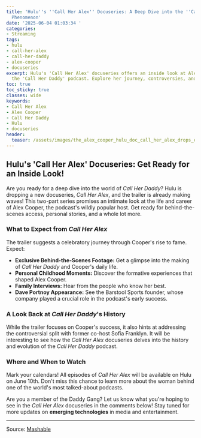 ```yaml
---
title: 'Hulu''s ''Call Her Alex'' Docuseries: A Deep Dive into the ''Call Her Daddy''
  Phenomenon'
date: '2025-06-04 01:03:34 '
categories:
- Streaming
tags:
- hulu
- call-her-alex
- call-her-daddy
- alex-cooper
- docuseries
excerpt: Hulu's 'Call Her Alex' docuseries offers an inside look at Alex Cooper and
  the 'Call Her Daddy' podcast. Explore her journey, controversies, and more!
toc: true
toc_sticky: true
classes: wide
keywords:
- Call Her Alex
- Alex Cooper
- Call Her Daddy
- Hulu
- docuseries
header:
  teaser: /assets/images/the_alex_cooper_hulu_doc_call_her_alex_drops_effus_20250604010334.jpg
---
```


## Hulu's 'Call Her Alex' Docuseries: Get Ready for an Inside Look!

Are you ready for a deep dive into the world of *Call Her Daddy*? Hulu is dropping a new docuseries, *Call Her Alex*, and the trailer is already making waves! This two-part series promises an intimate look at the life and career of Alex Cooper, the podcast's wildly popular host. Get ready for behind-the-scenes access, personal stories, and a whole lot more.

### What to Expect from *Call Her Alex*

The trailer suggests a celebratory journey through Cooper's rise to fame. Expect:

*   **Exclusive Behind-the-Scenes Footage:** Get a glimpse into the making of *Call Her Daddy* and Cooper's daily life.
*   **Personal Childhood Moments:** Discover the formative experiences that shaped Alex Cooper.
*   **Family Interviews:** Hear from the people who know her best.
*   **Dave Portnoy Appearance:** See the Barstool Sports founder, whose company played a crucial role in the podcast's early success.

### A Look Back at *Call Her Daddy*'s History

While the trailer focuses on Cooper's success, it also hints at addressing the controversial split with former co-host Sofia Franklyn. It will be interesting to see how the *Call Her Alex* docuseries delves into the history and evolution of the *Call Her Daddy* podcast.

### Where and When to Watch

Mark your calendars! All episodes of *Call Her Alex* will be available on Hulu on June 10th. Don't miss this chance to learn more about the woman behind one of the world's most talked-about podcasts.

Are you a member of the Daddy Gang? Let us know what you're hoping to see in the *Call Her Alex* docuseries in the comments below! Stay tuned for more updates on **emerging technologies** in media and entertainment.

---

Source: [Mashable](https://mashable.com/video/alex-cooper-hulu-documentary-trailer-call-her-daddy)